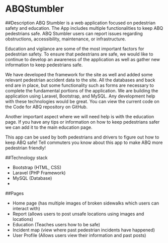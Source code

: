 # ABQStumbler

##Description
ABQ Stumbler is a web application focused on pedestrian safety and education. The App includes multiple functionalities to keep ABQ pedestrians safe. ABQ Stumbler users can report issues regarding obstructions, accessibility, maintenance, or infrastructure.

Education and vigilance are some of the most important factors for pedestrian safety. To ensure that pedestrians are safe, we would like to continue to develop an awareness of the application as well as gather new information to keep pedestrians safe.

We have developed the framework for the site as well and added some relevant pedestrian accident data to the site. All the databases and back end are in place, but some functionality such as forms are necessary to complete the fundamental portions of the application.
 We are building the application using Laravel, Bootstrap, and MySQL. Any development help with these technologies would be great. You can view the current code on the Code for ABQ repository on GitHub.

Another important aspect where we will need help is with the education page. If you have any tips or information on how to keep pedestrians safer we can add it to the main education page.

This app can be used by both pedestrians and drivers to figure out how to keep ABQ safe! Tell commuters you know about this app to make ABQ more pedestrian friendly!

##Technology stack
* Bootstrap (HTML, CSS)
* Laravel (PHP Framework)
* MySQL (Database)
* 
##Pages
* Home page (has multiple images of broken sidewalks which users can interact with)
* Report (allows users to post unsafe locations using images and locations)
* Education (Teaches users how to be safe)
* Incident map (view where past pedestrian incidents have happened)
* User Profile (Allows users view their information and past posts) 
